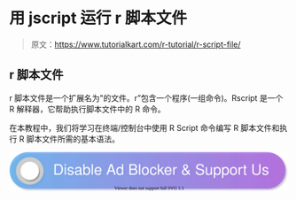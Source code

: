 # 用 jscript 运行 r 脚本文件

> 原文：<https://www.tutorialkart.com/r-tutorial/r-script-file/>

## r 脚本文件

r 脚本文件是一个扩展名为"的文件。r”包含一个程序(一组命令)。Rscript 是一个 R 解释器，它帮助执行脚本文件中的 R 命令。

在本教程中，我们将学习在终端/控制台中使用 R Script 命令编写 R 脚本文件和执行 R 脚本文件所需的基本语法。

[![](img/925da31b32d6bc3827932f6c8afb11bb.png)](https://www.tutorialkart.com/)